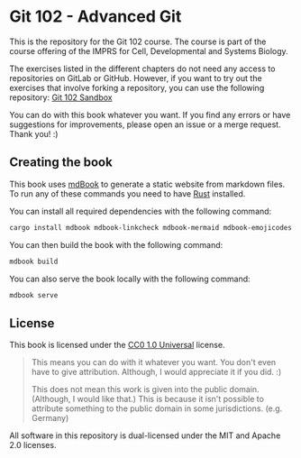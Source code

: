 # Git 102 - Advanced Git

This is the repository for the Git 102 course. The course is part of the course offering of the IMPRS for Cell,
Developmental and Systems Biology.

The exercises listed in the different chapters do not need any access to repositories on GitLab or GitHub. However, if
you want to try out the exercises that involve forking a repository, you can use the following
repository: [Git 102 Sandbox](https://git.mpi-cbg.de/scicomp/teaching/git-102-sandbox.git)

You can do with this book whatever you want. If you find any errors or have suggestions for improvements, please open an
issue or a merge request. Thank you! :)

## Creating the book

This book uses [mdBook](https://github.com/rust-lang/mdBook) to generate a static website from markdown files. To run
any of these commands you need to have [Rust](https://www.rust-lang.org/) installed.

You can install all required dependencies with the following command:

```bash
cargo install mdbook mdbook-linkcheck mdbook-mermaid mdbook-emojicodes mdbook-admonish
```

You can then build the book with the following command:

```bash
mdbook build
```

You can also serve the book locally with the following command:

```bash
mdbook serve
```

## License

This book is licensed under the [CC0 1.0 Universal](https://creativecommons.org/publicdomain/zero/1.0/) license.

> This means you can do with it whatever you want. You don't even have to give attribution. Although, I would appreciate
> it if you did. :)
>
> This does not mean this work is given into the public domain. (Although, I would like that.) This is because it isn't
> possible to attribute something to the public domain in some jurisdictions. (e.g. Germany)

All software in this repository is dual-licensed under the MIT and Apache 2.0 licenses.
